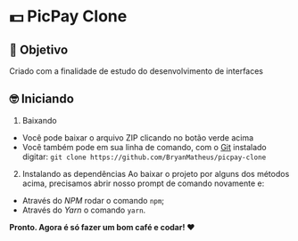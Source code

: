 # 💵 PicPay Clone

## 🎯 Objetivo

Criado com a finalidade de estudo do desenvolvimento de interfaces

## 🤓 Iniciando

1. Baixando
- Você pode baixar o arquivo ZIP clicando no botão verde acima 
- Você também pode em sua linha de comando, com o [Git](https://git-scm.com) instalado digitar:
  `git clone https://github.com/BryanMatheus/picpay-clone`

2. Instalando as dependências 
  Ao baixar o projeto por alguns dos métodos acima, precisamos abrir nosso prompt de comando novamente e:
  - Através do *NPM* rodar o comando `npm`;
  - Através do *Yarn* o comando `yarn`.

**Pronto. Agora é só fazer um bom café e codar! ❤️**
